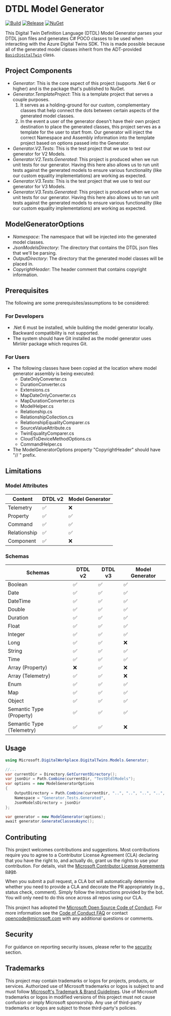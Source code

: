 # DTDL Model Generator

[![Build](https://github.com/microsoft/dtdl-model-generator/actions/workflows/build.yml/badge.svg)](https://github.com/microsoft/dtdl-model-generator/actions/workflows/build.yml)
[![Release](https://github.com/microsoft/dtdl-model-generator/actions/workflows/release.yml/badge.svg)](https://github.com/microsoft/dtdl-model-generator/actions/workflows/release.yml)
[![NuGet](https://img.shields.io/nuget/v/Microsoft.DigitalWorkplace.DigitalTwins.Models.Generator.svg)](https://www.nuget.org/packages/Microsoft.DigitalWorkplace.DigitalTwins.Models.Generator)

This Digital Twin Definition Language (DTDL) Model Generator parses your DTDL json files and generates C# POCO classes to be used when interacting with the Azure Digital Twins SDK. This is made possible because all of the generated model classes inherit from the ADT-provided [`BasicDigitalTwin`](https://learn.microsoft.com/en-us/dotnet/api/azure.digitaltwins.core.basicdigitaltwin?view=azure-dotnet) class.

## Project Components

- *Generator*: This is the core aspect of this project (supports .Net 6 or higher) and is the package that's published to NuGet.
- *Generator.TemplateProject*: This is a template project that serves a couple purposes.
    1. It serves as a holding-ground for our custom, complementary classes that help connect the dots between certain aspects of the generated model classes.
    2. In the event a user of the generator doesn't have their own project destination to place the generated classes, this project serves as a template for the user to start from. Our generator will inject the correct Namespace and Assembly information into the template project based on options passed into the Generator.
- *Generator.V2.Tests*: This is the test project that we use to test our generator for V2 Models.
- *Generator.V2.Tests.Generated*: This project is produced when we run unit tests for our generator. Having this here also allows us to run unit tests against the generated models to ensure various functionality (like our custom equality implementations) are working as expected.
- *Generator.V3.Tests*: This is the test project that we use to test our generator for V3 Models.
- *Generator.V3.Tests.Generated*: This project is produced when we run unit tests for our generator. Having this here also allows us to run unit tests against the generated models to ensure various functionality (like our custom equality implementations) are working as expected.

## ModelGeneratorOptions

- *Namespace*: The namespace that will be injected into the generated model classes.
- *JsonModelsDirectory*: The directory that contains the DTDL json files that we'll be parsing.
- *OutputDirectory*: The directory that the generated model classes will be placed in.
- *CopyrightHeader*: The header comment that contains copyright information.

## Prerequisites

The following are some prerequisites/assumptions to be considered:

### For Developers

- .Net 6 must be installed, while building the model generator locally. Backward compatibility is not supported.
- The system should have Git installed as the model generator uses MinVer package which requires Git.

### For Users

- The following classes have been copied at the location where model generator assembly is being executed:
  - DateOnlyConverter.cs
  - DurationConverter.cs
  - Extensions.cs
  - MapDateOnlyConverter.cs
  - MapDurationConverter.cs
  - ModelHelper.cs
  - Relationship.cs
  - RelationshipCollection.cs
  - RelationshipEqualityComparer.cs
  - SourceValueAttribute.cs
  - TwinEqualityComparer.cs
  - CloudToDeviceMethodOptions.cs
  - CommandHelper.cs
- The ModelGeneratorOptions property "CopyrightHeader" should have "// " prefix.

## Limitations

### Model Attributes

| Content | DTDL v2 | Model Generator |
| ---------------- | ------- | --------------- |
| Telemetry | :white_check_mark: | :x: |
| Property  | :white_check_mark: | :white_check_mark: |
| Command | :white_check_mark: | :white_check_mark: |
| Relationship | :white_check_mark: | :white_check_mark: |
| Component | :white_check_mark: | :x: |

### Schemas

| Schemas | DTDL v2 | DTDL v3 | Model Generator |
| ------- | ------- |---------| --------------- |
| Boolean | :white_check_mark: | :white_check_mark:| :white_check_mark: |
| Date | :white_check_mark: | :white_check_mark:| :white_check_mark: |
| DateTime | :white_check_mark: | :white_check_mark:| :white_check_mark: |
| Double | :white_check_mark: | :white_check_mark:| :white_check_mark: |
| Duration | :white_check_mark: | :white_check_mark:| :white_check_mark: |
| Float | :white_check_mark: | :white_check_mark:| :white_check_mark: |
| Integer | :white_check_mark: | :white_check_mark:| :white_check_mark: |
| Long | :white_check_mark: | :white_check_mark: | :x: |
| String | :white_check_mark: |:white_check_mark:| :white_check_mark: |
| Time | :white_check_mark: | :white_check_mark:| :white_check_mark: |
| Array (Property) | :x: | :white_check_mark: | :x: |
| Array (Telemetry) | :white_check_mark: | :white_check_mark: | :x: |
| Enum | :white_check_mark: |:white_check_mark:| :white_check_mark: |
| Map | :white_check_mark: |:white_check_mark:| :white_check_mark: |
| Object | :white_check_mark: |:white_check_mark:| :white_check_mark: |
| Semantic Type (Property) | :white_check_mark:| :white_check_mark: | :white_check_mark: |
| Semantic Type (Telemetry) | :white_check_mark:| :white_check_mark: | :x: |

## Usage

``` csharp
using Microsoft.DigitalWorkplace.DigitalTwins.Models.Generator;

//...
var currentDir = Directory.GetCurrentDirectory();
var jsonDir = Path.Combine(currentDir, "TestDtdlModels");
var options = new ModelGeneratorOptions
{
    OutputDirectory = Path.Combine(currentDir, "..", "..", "..", "..", "Generator.Tests.Generated"),
    Namespace = "Generator.Tests.Generated",
    JsonModelsDirectory = jsonDir
};

var generator = new ModelGenerator(options);
await generator.GenerateClassesAsync();
```

## Contributing

This project welcomes contributions and suggestions.  Most contributions require you to agree to a
Contributor License Agreement (CLA) declaring that you have the right to, and actually do, grant us
the rights to use your contribution. For details, visit the [Microsoft Contributor License Agreements page](https://cla.opensource.microsoft.com).

When you submit a pull request, a CLA bot will automatically determine whether you need to provide
a CLA and decorate the PR appropriately (e.g., status check, comment). Simply follow the instructions
provided by the bot. You will only need to do this once across all repos using our CLA.

This project has adopted the [Microsoft Open Source Code of Conduct](https://opensource.microsoft.com/codeofconduct/).
For more information see the [Code of Conduct FAQ](https://opensource.microsoft.com/codeofconduct/faq/) or
contact [opencode@microsoft.com](mailto:opencode@microsoft.com) with any additional questions or comments.

## Security

For guidance on reporting security issues, please refer to the [security](SECURITY.md) section.

## Trademarks

This project may contain trademarks or logos for projects, products, or services. Authorized use of Microsoft trademarks or logos is subject to and must follow [Microsoft's Trademark & Brand Guidelines](https://www.microsoft.com/en-us/legal/intellectualproperty/trademarks/usage/general).
Use of Microsoft trademarks or logos in modified versions of this project must not cause confusion or imply Microsoft sponsorship.
Any use of third-party trademarks or logos are subject to those third-party's policies.
